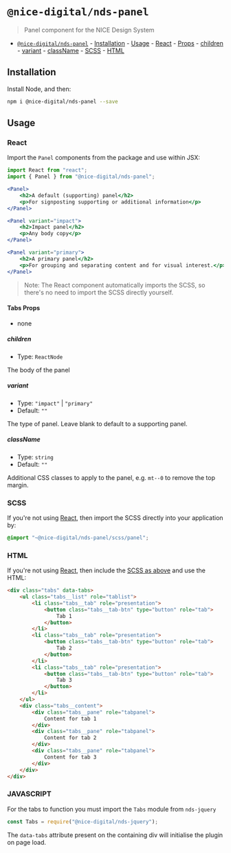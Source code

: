 # `@nice-digital/nds-panel`

> Panel component for the NICE Design System

- [`@nice-digital/nds-panel`](#nice-digitalnds-panel) - [Installation](#installation) - [Usage](#usage) - [React](#react) - [Props](#props) - [children](#children) - [variant](#variant) - [className](#classname) - [SCSS](#scss) - [HTML](#html)

## Installation

Install Node, and then:

```sh
npm i @nice-digital/nds-panel --save
```

## Usage

### React

Import the `Panel` components from the package and use within JSX:

```jsx
import React from "react";
import { Panel } from "@nice-digital/nds-panel";

<Panel>
	<h2>A default (supporting) panel</h2>
	<p>For signposting supporting or additional information</p>
</Panel>

<Panel variant="impact">
	<h2>Impact panel</h2>
	<p>Any body copy</p>
</Panel>

<Panel variant="primary">
	<h2>A primary panel</h2>
	<p>For grouping and separating content and for visual interest.</p>
</Panel>
```

> Note: The React component automatically imports the SCSS, so there's no need to import the SCSS directly yourself.

#### Tabs Props

- none

##### children

- Type: `ReactNode`

The body of the panel

##### variant

- Type: `"impact"` | `"primary"`
- Default: `""`

The type of panel. Leave blank to default to a supporting panel.

##### className

- Type: `string`
- Default: `""`

Additional CSS classes to apply to the panel, e.g. `mt--0` to remove the top margin.

### SCSS

If you're not using [React](#react), then import the SCSS directly into your application by:

```scss
@import "~@nice-digital/nds-panel/scss/panel";
```

### HTML

If you're not using [React](#react), then include the [SCSS as above](#scss) and use the HTML:

```html
<div class="tabs" data-tabs>
	<ul class="tabs__list" role="tablist">
		<li class="tabs__tab" role="presentation">
			<button class="tabs__tab-btn" type="button" role="tab">
				Tab 1
			</button>
		</li>
		<li class="tabs__tab" role="presentation">
			<button class="tabs__tab-btn" type="button" role="tab">
				Tab 2
			</button>
		</li>
		<li class="tabs__tab" role="presentation">
			<button class="tabs__tab-btn" type="button" role="tab">
				Tab 3
			</button>
		</li>
	</ul>
	<div class="tabs__content">
		<div class="tabs__pane" role="tabpanel">
			Content for tab 1
		</div>
		<div class="tabs__pane" role="tabpanel">
			Content for tab 2
		</div>
		<div class="tabs__pane" role="tabpanel">
			Content for tab 3
		</div>
	</div>
</div>
```

### JAVASCRIPT

For the tabs to function you must import the `Tabs` module from `nds-jquery`

```js
const Tabs = require("@nice-digital/nds-jquery");
```

The `data-tabs` attribute present on the containing div will initialise the plugin on page load.

